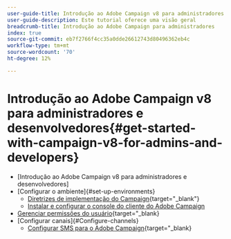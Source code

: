 ```yaml
---
user-guide-title: Introdução ao Adobe Campaign v8 para administradores e desenvolvedores.
user-guide-description: Este tutorial oferece uma visão geral
breadcrumb-title: Introdução ao Adobe Campaign para administradores
index: true
source-git-commit: eb7f2766f4cc35a0dde26612743d80496362eb4c
workflow-type: tm+mt
source-wordcount: '70'
ht-degree: 12%

---
```



# Introdução ao Adobe Campaign v8 para administradores e desenvolvedores{#get-started-with-campaign-v8-for-admins-and-developers}

+ [Introdução ao Adobe Campaign v8 para administradores e desenvolvedores]
+ [Configurar o ambiente]{#set-up-environments}
   + [Diretrizes de implementação do Campaign](https://experienceleague.adobe.com/en/docs/campaign/campaign-v8/config/implement/implement){target="_blank"}
   + [Instalar e configurar o console do cliente do Adobe Campaign](/help/tutorial-acs-acc-admin/install-the-client-console.md)
+ [Gerenciar permissões do usuário](https://experienceleague.adobe.com/en/docs/campaign/campaign-v8/admin/permissions/manage-permissions){target="_blank}
+ [Configurar canais]{#Configure-channels}
   + [Configurar SMS para o Adobe Campaign](https://experienceleague.adobe.com/en/docs/campaign-learn/set-up-sms-for-adobe-campaign/overview){target="_blank}
